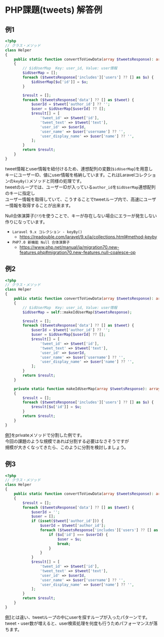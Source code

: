 # PHP課題(tweets) 解答例

## 例1

```php
<?php
// クラス・メソッド
class Helper
{
    public static function convertToViewData(array $tweetsResponse): array
    {
        // $idUserMap  Key: user_id, Value: user情報
        $idUserMap = [];
        foreach ($tweetsResponse['includes']['users'] ?? [] as $u) {
            $idUserMap[$u['id']] = $u;
        }

        $result = [];
        foreach ($tweetsResponse['data'] ?? [] as $tweet) {
            $userId = $tweet['author_id'] ?? '';
            $user = $idUserMap[$userId] ?? [];
            $result[] = [
                'tweet_id' => $tweet['id'],
                'tweet_text' => $tweet['text'],
                'user_id' => $userId,
                'user_name' => $user['username'] ?? '',
                'user_display_name' => $user['name'] ?? '',
            ];
        }
        return $result;
    }
}
```

tweet情報とuser情報を紐付けるため、連想配列の変数(`$idUserMap`)を用意し  
キーにユーザーID、値にuser情報を格納しています。これはLaravelコレクションの`keyBy()`メソッドと同様の処理です。  
tweetのループでは、ユーザーIDが入っている`author_id`を`$idUserMap`連想配列のキーに指定し  
ユーザー情報を取得していて、こうすることでtweetループ内で、高速にユーザー情報を取得することが出来ます。

Null合体演算子(`??`)を使うことで、キーが存在しない場合にエラーが発生しない作りになっています。

- `Laravel 9.x コレクション - keyBy()`
  - <https://readouble.com/laravel/9.x/ja/collections.html#method-keyby>
- `PHP7.0 新機能 Null 合体演算子`
  - <https://www.php.net/manual/ja/migration70.new-features.php#migration70.new-features.null-coalesce-op>

## 例2

```php
<?php
// クラス・メソッド
class Helper
{
    public static function convertToViewData(array $tweetsResponse): array
    {
        // $idUserMap  Key: user_id, Value: user情報
        $idUserMap = self::makeIdUserMap($tweetsResponse);

        $result = [];
        foreach ($tweetsResponse['data'] ?? [] as $tweet) {
            $userId = $tweet['author_id'] ?? '';
            $user = $idUserMap[$userId] ?? [];
            $result[] = [
                'tweet_id' => $tweet['id'],
                'tweet_text' => $tweet['text'],
                'user_id' => $userId,
                'user_name' => $user['username'] ?? '',
                'user_display_name' => $user['name'] ?? '',
            ];
        }
        return $result;
    }

    private static function makeIdUserMap(array $tweetsResponse): array
    {
        $result = [];
        foreach ($tweetsResponse['includes']['users'] ?? [] as $u) {
            $result[$u['id']] = $u;
        }
        return $result;
    }
}
```

[例1](#例1)をprivateメソッドで分割した例です。  
今回の課題のような規模であれば分割する必要はなさそうですが  
規模が大きくなってきたら、このように分割を検討しましょう。

## 例3

```php
<?php
// クラス・メソッド
class Helper
{
    public static function convertToViewData(array $tweetsResponse): array
    {
        $result = [];
        foreach ($tweetsResponse['data'] ?? [] as $tweet) {
            $userId = '';
            $user = [];
            if (isset($tweet['author_id'])) {
                $userId = $tweet['author_id'];
                foreach ($tweetsResponse['includes']['users'] ?? [] as $u) {
                    if ($u['id'] === $userId) {
                        $user = $u;
                        break;
                    }
                }
            }
            $result[] = [
                'tweet_id' => $tweet['id'],
                'tweet_text' => $tweet['text'],
                'user_id' => $userId,
                'user_name' => $user['username'] ?? '',
                'user_display_name' => $user['name'] ?? '',
            ];
        }
        return $result;
    }
}
```

[例1](#例1)とは違い、tweetループの中にuserを探すループが入ったパターンです。  
tweet・user数が増えると、user検索処理を何度も行うためパフォーマンスが落ちます。  
